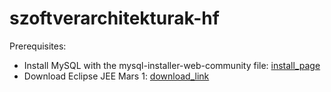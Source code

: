 # szoftverarchitekturak-hf

Prerequisites:
 * Install MySQL with the mysql-installer-web-community file: [install_page](https://dev.mysql.com/downloads/installer/)
 * Download Eclipse JEE Mars 1: [download_link](http://www.eclipse.org/downloads/download.php?file=/technology/epp/downloads/release/mars/1/eclipse-jee-mars-1-win32-x86_64.zip)
